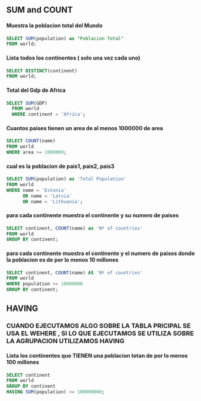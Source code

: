 ## SUM and COUNT

#### Muestra la poblacion total del Mundo

```SQL
SELECT SUM(population) as "Poblacion Total"
FROM world;
```

#### Lista todos los continentes ( solo una vez cada uno)

```SQL
SELECT DISTINCT(continent)
FROM world;
```

#### Total del Gdp de Africa 

```SQL
SELECT SUM(GDP)
  FROM world
  WHERE continent = 'Africa';
```


#### Cuantos paises tienen un area de al menos 1000000 de area

```SQL
SELECT COUNT(name)
FROM world
WHERE area >= 1000000;
```


#### cual es la poblacion de pais1, pais2, pais3

```SQL
SELECT SUM(population) as 'Total Population'
FROM world
WHERE name = 'Estonia' 
      OR name = 'Latvia'
      OR name = 'Lithuania';

```

#### para cada continente muestra el continente y su numero de paises

```SQL
SELECT continent, COUNT(name) as 'Nº of countries'
FROM world
GROUP BY continent;

```
#### para cada continente muestra el continente y el numero de paises donde la poblacion es de por lo menos 10 millones

```SQL
SELECT continent, COUNT(name) AS 'Nº of countries'
FROM world
WHERE population >= 10000000
GROUP BY continent;

```
## HAVING 
### CUANDO EJECUTAMOS ALGO SOBRE LA TABLA PRICIPAL SE USA EL WEHERE , SI LO QUE EJECUTAMOS SE UTILIZA SOBRE LA AGRUPACION UTILIZAMOS HAVING
#### Lista los continentes que TIENEN una poblacion totan de por lo menos 100 millones

```SQL
SELECT continent
FROM world
GROUP BY continent
HAVING SUM(population) >= 100000000;

```
